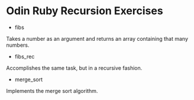 # Odin Ruby Recursion Exercises

* fibs

Takes a number as an argument and returns an array
containing that many numbers.

* fibs_rec

Accomplishes the same task, but in a recursive fashion.

* merge_sort

Implements the merge sort algorithm.
